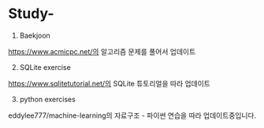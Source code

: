 # Study-


1. Baekjoon 
 
https://www.acmicpc.net/의 알고리즘 문제를 풀어서 업데이트

2. SQLite exercise

https://www.sqlitetutorial.net/의 SQLite 튜토리얼을 따라 업데이트 

3. python exercises

eddylee777/machine-learning의 자료구조 - 파이썬 연습을 따라 업데이트중입니다. 


